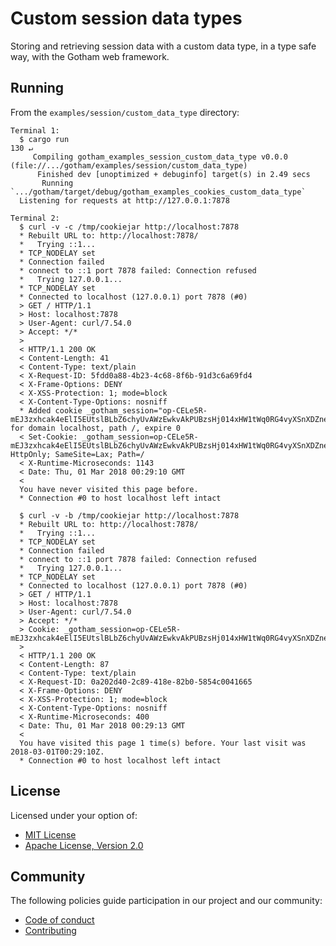 # Custom session data types

Storing and retrieving session data with a custom data type, in a type safe way, with the Gotham web framework.

## Running

From the `examples/session/custom_data_type` directory:

```
Terminal 1:
  $ cargo run                                                                                                                                                                                                                     130 ↵
     Compiling gotham_examples_session_custom_data_type v0.0.0 (file://.../gotham/examples/session/custom_data_type)
      Finished dev [unoptimized + debuginfo] target(s) in 2.49 secs
       Running `.../gotham/target/debug/gotham_examples_cookies_custom_data_type`
  Listening for requests at http://127.0.0.1:7878

Terminal 2:
  $ curl -v -c /tmp/cookiejar http://localhost:7878
  * Rebuilt URL to: http://localhost:7878/
  *   Trying ::1...
  * TCP_NODELAY set
  * Connection failed
  * connect to ::1 port 7878 failed: Connection refused
  *   Trying 127.0.0.1...
  * TCP_NODELAY set
  * Connected to localhost (127.0.0.1) port 7878 (#0)
  > GET / HTTP/1.1
  > Host: localhost:7878
  > User-Agent: curl/7.54.0
  > Accept: */*
  > 
  < HTTP/1.1 200 OK
  < Content-Length: 41
  < Content-Type: text/plain
  < X-Request-ID: 5fdd0a88-4b23-4c68-8f6b-91d3c6a69fd4
  < X-Frame-Options: DENY
  < X-XSS-Protection: 1; mode=block
  < X-Content-Type-Options: nosniff
  * Added cookie _gotham_session="op-CELe5R-mEJ3zxhcak4eElI5EUtslBLbZ6chyUvAWzEwkvAkPUBzsHj014xHW1tWq0RG4vyXSnXDZneqfxyA" for domain localhost, path /, expire 0
  < Set-Cookie: _gotham_session=op-CELe5R-mEJ3zxhcak4eElI5EUtslBLbZ6chyUvAWzEwkvAkPUBzsHj014xHW1tWq0RG4vyXSnXDZneqfxyA; HttpOnly; SameSite=Lax; Path=/
  < X-Runtime-Microseconds: 1143
  < Date: Thu, 01 Mar 2018 00:29:10 GMT
  < 
  You have never visited this page before.
  * Connection #0 to host localhost left intact

  $ curl -v -b /tmp/cookiejar http://localhost:7878
  * Rebuilt URL to: http://localhost:7878/
  *   Trying ::1...
  * TCP_NODELAY set
  * Connection failed
  * connect to ::1 port 7878 failed: Connection refused
  *   Trying 127.0.0.1...
  * TCP_NODELAY set
  * Connected to localhost (127.0.0.1) port 7878 (#0)
  > GET / HTTP/1.1
  > Host: localhost:7878
  > User-Agent: curl/7.54.0
  > Accept: */*
  > Cookie: _gotham_session=op-CELe5R-mEJ3zxhcak4eElI5EUtslBLbZ6chyUvAWzEwkvAkPUBzsHj014xHW1tWq0RG4vyXSnXDZneqfxyA
  > 
  < HTTP/1.1 200 OK
  < Content-Length: 87
  < Content-Type: text/plain
  < X-Request-ID: 0a202d40-2c89-418e-82b0-5854c0041665
  < X-Frame-Options: DENY
  < X-XSS-Protection: 1; mode=block
  < X-Content-Type-Options: nosniff
  < X-Runtime-Microseconds: 400
  < Date: Thu, 01 Mar 2018 00:29:13 GMT
  < 
  You have visited this page 1 time(s) before. Your last visit was 2018-03-01T00:29:10Z.
  * Connection #0 to host localhost left intact

```

## License

Licensed under your option of:

* [MIT License](../../LICENSE-MIT)
* [Apache License, Version 2.0](../../LICENSE-APACHE)

## Community

The following policies guide participation in our project and our community:

* [Code of conduct](../../CODE_OF_CONDUCT.md)
* [Contributing](../../CONTRIBUTING.md)
